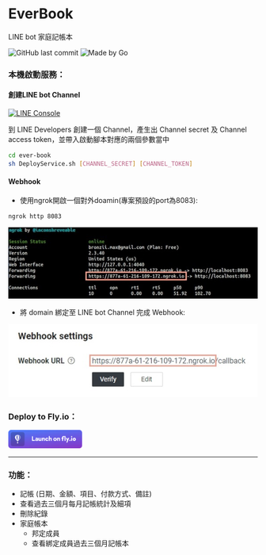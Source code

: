 # EverBook
LINE bot 家庭記帳本

![GitHub last commit](https://img.shields.io/github/last-commit/ZihChen/ever-book)
![Made by Go](https://img.shields.io/badge/Made%20with-Go-1f425f.svg)

### 本機啟動服務：
#### 創建LINE bot Channel
[![LINE Console](https://img.shields.io/badge/Line-00C300?style=for-the-badge&logo=line&logoColor=white)](https://developers.line.biz/en/)

到 LINE Developers 創建一個 Channel，產生出 Channel secret 及 Channel access token，並帶入啟動腳本對應的兩個參數當中
```bash
cd ever-book
sh DeployService.sh [CHANNEL_SECRET] [CHANNEL_TOKEN]
```
#### Webhook
- 使用ngrok開啟一個對外doamin(專案預設的port為8083):
```bash
ngrok http 8083
```
![image](resource/images/ngrok-step.jpg)

- 將 domain 綁定至 LINE bot Channel 完成 Webhook:

![image](resource/images/webhook-step.jpg)

### Deploy to Fly.io：
<a href="https://fly.io/docs/app-guides/run-a-global-image-service/">
  <img src="resource/images/flyio-button.svg?raw=true" width="150">
</a>

------------

### 功能：
- 記帳 (日期、金額、項目、付款方式、備註)
- 查看過去三個月每月記帳統計及細項
- 刪除紀錄
- 家庭帳本
  - 邦定成員
  - 查看綁定成員過去三個月記帳本